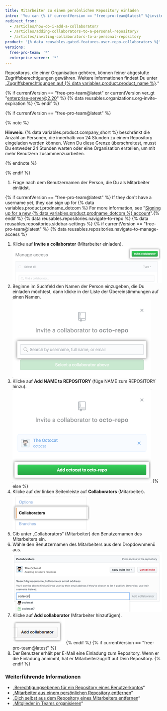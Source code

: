 ```yaml
---
title: Mitarbeiter zu einem persönlichen Repository einladen
intro: 'You can {% if currentVersion == "free-pro-team@latest" %}invite users to become{% else %}add users as{% endif %} collaborators to your personal repository.'
redirect_from:
  - /articles/how-do-i-add-a-collaborator/
  - /articles/adding-collaborators-to-a-personal-repository/
  - /articles/inviting-collaborators-to-a-personal-repository
product: '{% data reusables.gated-features.user-repo-collaborators %}'
versions:
  free-pro-team: '*'
  enterprise-server: '*'
---
```


Repositorys, die einer Organisation gehören, können feiner abgestufte Zugriffsberechtigungen gewähren. Weitere Informationen findest Du unter „[Zugriffsberechtigungen auf {% data variables.product.product_name %}](/articles/access-permissions-on-github).“

{% if currentVersion == "free-pro-team@latest" or currentVersion ver_gt "enterprise-server@2.20" %}
{% data reusables.organizations.org-invite-expiration %}
{% endif %}

{% if currentVersion == "free-pro-team@latest" %}

{% note %}

**Hinweis:** {% data variables.product.company_short %} beschränkt die Anzahl an Personen, die innerhalb von 24 Stunden zu einem Repository eingeladen werden können. Wenn Du diese Grenze überschreitest, musst Du entweder 24 Stunden warten oder eine Organisation erstellen, um mit mehr Benutzern zusammenzuarbeiten.

{% endnote %}

{% endif %}

1. Frage nach dem Benutzernamen der Person, die Du als Mitarbeiter einlädst.

{% if currentVersion == "free-pro-team@latest" %} If they don't have a username yet, they can sign up for {% data variables.product.prodname_dotcom %} For more information, see "[Signing up for a new {% data variables.product.prodname_dotcom %} account](/articles/signing-up-for-a-new-github-account)".{% endif %}
{% data reusables.repositories.navigate-to-repo %}
{% data reusables.repositories.sidebar-settings %}
{% if currentVersion == "free-pro-team@latest" %}
{% data reusables.repositories.navigate-to-manage-access %}
1. Klicke auf **Invite a collaborator** (Mitarbeiter einladen). ![Schaltfläche "Invite a collaborator" (Mitarbeiter einladen)](/assets/images/help/repository/invite-a-collaborator-button.png)
2. Beginne im Suchfeld den Namen der Person einzugeben, die Du einladen möchtest, dann klicke in der Liste der Übereinstimmungen auf einen Namen. ![Suchfeld für die Eingabe des Namens der Person, die Du zu einem Repository einladen willst](/assets/images/help/repository/manage-access-invite-search-field-user.png)
3. Klicke auf **Add NAME to REPOSITORY** (füge NAME zum REPOSITORY hinzu). ![Schaltfläche, um Mitarbeiter hinzuzufügen](/assets/images/help/repository/add-collaborator-user-repo.png)
{% else %}
5. Klicke auf der linken Seitenleiste auf **Collaborators** (Mitarbeiter). ![Seitenleiste der Repository-Einstellungen, wobei „Collaborators“ (Mitarbeiter) hervorgehoben ist](/assets/images/help/repository/user-account-repo-settings-collaborators.png)
6. Gib unter „Collaborators“ (Mitarbeiter) den Benutzernamen des Mitarbeiters ein.
7. Wähle den Benutzernamen des Mitarbeiters aus dem Dropdownmenü aus. ![Dropdownmenü „Collaborator list" (Liste der Mitarbeiter)](/assets/images/help/repository/repo-settings-collab-autofill.png)
8. Klicke auf **Add collaborator** (Mitarbeiter hinzufügen). ![Schaltfläche „Add“ (Hinzufügen)](/assets/images/help/repository/repo-settings-collab-add.png)
{% endif %}
{% if currentVersion == "free-pro-team@latest" %}
9. Der Benutzer erhält per E-Mail eine Einladung zum Repository. Wenn er die Einladung annimmt, hat er Mitarbeiterzugriff auf Dein Repository.
{% endif %}

### Weiterführende Informationen

- „[Berechtigungsebenen für ein Repository eines Benutzerkontos](/articles/permission-levels-for-a-user-account-repository/#collaborator-access-on-a-repository-owned-by-a-user-account)“
- „[Mitarbeiter aus einem persönlichen Repository entfernen](/articles/removing-a-collaborator-from-a-personal-repository)“
- „[Dich selbst aus dem Repository eines Mitarbeiters entfernen](/articles/removing-yourself-from-a-collaborator-s-repository)“
- „[Mitglieder in Teams organisieren](/articles/organizing-members-into-teams)“
